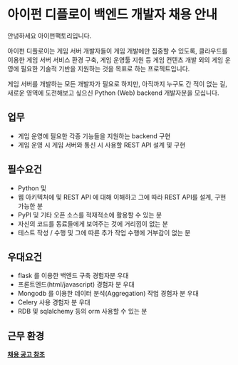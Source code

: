 # 아이펀 디플로이 백엔드 개발자 채용 안내

안녕하세요 아이펀팩토리입니다.

아이펀 디플로이는 게임 서버 개발자들이 게임 개발에만 집중할 수 있도록,
클라우드를 이용한 게임 서버 서비스 환경 구축, 게임 운영툴 지원 등 게임 컨텐츠 개발 외의 게임 운영에 필요한 기술적 기반을 지원하는 것을 목표로 하는 프로젝트입니다.

게임 서버를 개발하는 모든 개발자가 필요로 하지만, 아직까지 누구도 간 적이 없는 길, 새로운 영역에 도전해보고 싶으신 Python (Web) backend 개발자분을 모십니다.

## 업무

- 게임 운영에 필요한 각종 기능들을 지원하는 backend 구현
- 게임 운영 시 게임 서버와 통신 시 사용할 REST API 설계 및 구현

## 필수요건

- Python 및 
- 웹 아키텍처에 및 REST API 에 대해 이해하고 그에 따라 REST API를 설계, 구현 가능한 분
- PyPI 및 기타 오픈 소스를 적재적소에 활용할 수 있는 분
- 자신의 코드를 동료들에게 보여주는 것에 거리낌이 없는 분
- 테스트 작성 / 수행 및 그에 따른 추가 작업 수행에 거부감이 없는 분

## 우대요건

- flask 를 이용한 백엔드 구축 경험자분 우대
- 프론트엔드(html/javascript) 경험자 분 우대
- Mongodb 를 이용한 데이터 분석(Aggregation) 작업 경험자 분 우대
- Celery 사용 경험자 분 우대
- RDB 및 sqlalchemy 등의 orm 사용할 수 있는 분

## 근무 환경
[**채용 공고 참조**](readme.md)